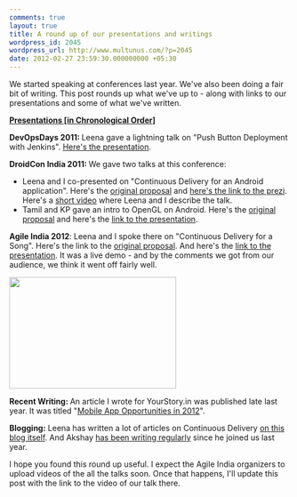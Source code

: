 ```yaml
---
comments: true
layout: true
title: A round up of our presentations and writings
wordpress_id: 2045
wordpress_url: http://www.multunus.com/?p=2045
date: 2012-02-27 23:59:30.000000000 +05:30
---
```

We started speaking at conferences last year. We've also been doing a fair bit of writing. This post rounds up what we've up to - along with links to our presentations and some of what we've written.

<!-- more -->

<strong><span style="text-decoration: underline;">Presentations [in Chronological Order]</span></strong>

<strong>DevOpsDays 2011: </strong>Leena gave a lightning talk on "Push Button Deployment with Jenkins". <a href="http://sliwww.slideshare.net/leenasn/push-button-deployment-using-jenkins">Here's the presentation</a>.

<strong>DroidCon India 2011: </strong>We gave two talks at this conference:
<ul>
	<li>Leena and I co-presented on "Continuous Delivery for an Android application". Here's the <a href="http://funnel.hasgeek.com/droidcon/83-continuous-delivery-for-an-android-application">original proposal</a> and <a href="http://prezi.com/56ueprf0mkql/continuous-delivery-on-android/">here's the link to the prezi</a>. Here's a <a href="http://www.youtube.com/watch?feature=player_embedded&amp;v=uNvjNIK1EEU">short video</a> where Leena and I describe the talk.</li>
	<li>Tamil and KP gave an intro to OpenGL on Android. Here's the <a href="http://funnel.hasgeek.com/droidcon/94-introduction-to-opengl-in-android">original proposal</a> and here's the <a href="http://www.slideshare.net/tamillarasan/introduction-to-openglinandroid?from=ss_embed">link to the presentation</a>.</li>
</ul>
<strong>Agile India 2012</strong>: Leena and I spoke there on "Continuous Delivery for a Song". Here's the link to the <a href="http://submit2012india.agilealliance.org/node/8894">original proposal</a>. And here's the <a href="https://docs.google.com/a/multunus.com/present/view?id=0AQj1177vtu0MZHRoM2dmN180NzRneGp2bXRndw">link to the presentation</a>. It was a live demo - and by the comments we got from our audience, we think it went off fairly well.

<a rel="attachment wp-att-2056" href="http://www.multunus.com/2012/02/a-round-up-of-our-presentations-and-writings/dsc_7209/"><img class="aligncenter size-medium wp-image-2056" title="Agile India 2012 Talk" src="http://www.multunus.com/wp-blog/wp-content/uploads/2012/02/DSC_7209-300x201.jpg" alt="" width="300" height="201" /></a>

<strong>Recent Writing: </strong>An article I wrote for YourStory.in was published late last year. It was titled "<a href="http://yourstory.in/2011/12/a-sneak-peek-into-mobile-app-opportunities-in-2012/">Mobile App Opportunities in 2012</a>".

<strong>Blogging:</strong> Leena has written a lot of articles on Continuous Delivery <a href="http://www.multunus.com/blog/all/continuous-delivery/">on this blog itself</a>. And Akshay <a href="http://akshayatmultunus.wordpress.com/">has been writing regularly</a> since he joined us last year.

I hope you found this round up useful. I expect the Agile India organizers to upload videos of the all the talks soon. Once that happens, I'll update this post with the link to the video of our talk there.

